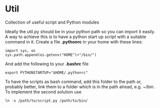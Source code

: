 # Util
Collection of useful script and Python modules

Ideally the util.py should be in your python path so you can import it easily.
A way to achieve this is to have a python start up script with a suitable command in it.
Create a file __.pythonrc__ in your home with these lines:
```
import sys, os
sys.path.append(os.getenv("HOME")+"/bin/")
``` 
And add the following to your __.bashrc__ file
```
export PYTHONSTARTUP="$HOME/.pythonrc"
```

To have the scripts as bash command, add this folder to the path or, probably better, link them to a folder which is in the path alread, e.g. ~/bin.
To implement the second solution use
```
ln -s /path/to/script.py /path/to/bin/
```
